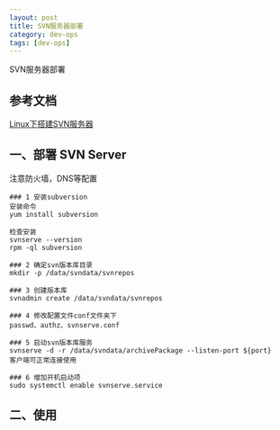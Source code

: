```yaml
---
layout: post
title: SVN服务器部署
category: dev-ops
tags: [dev-ops]
---
```


SVN服务器部署

## 参考文档
[Linux下搭建SVN服务器](https://blog.csdn.net/sunnyqkl/article/details/90714763)

## 一、部署 SVN Server
注意防火墙，DNS等配置

``` 
### 1 安装subversion
安装命令  
yum install subversion  

检查安装
svnserve --version  
rpm -ql subversion   

### 2 确定svn版本库目录
mkdir -p /data/svndata/svnrepos

### 3 创建版本库
svnadmin create /data/svndata/svnrepos

### 4 修改配置文件conf文件夹下
passwd、authz、svnserve.conf 

### 5 启动svn版本库服务
svnserve -d -r /data/svndata/archivePackage --listen-port ${port}  
客户端可正常连接使用  

### 6 增加开机启动项
sudo systemctl enable svnserve.service
```

## 二、使用 

